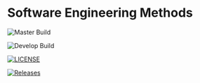 # Software Engineering Methods

![Master Build](https://img.shields.io/github/actions/workflow/status/Thinzar-Phyo-Wai/sem/main.yml?branch=master&style=flat-square&label=Master%20Build)

![Develop Build](https://img.shields.io/github/actions/workflow/status/Thinzar-Phyo-Wai/sem/main.yml?branch=develop&style=flat-square&label=Develop%20Build)

[![LICENSE](https://img.shields.io/github/license/Thinzar-Phyo-Wai/sem.svg?style=flat-square)](https://github.com/Thinzar-Phyo-Wai/sem/blob/master/LICENSE)

[![Releases](https://img.shields.io/github/release/Thinzar-Phyo-Wai/sem/all.svg?style=flat-square)](https://github.com/Thinzar-Phyo-Wai/sem/releases)





